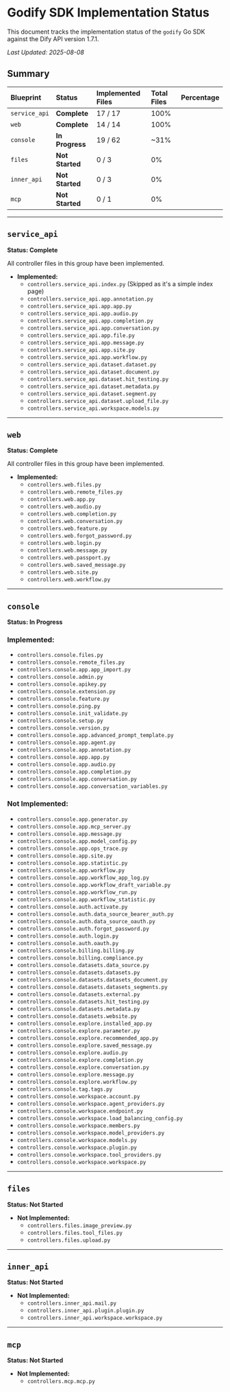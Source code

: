 # Godify SDK Implementation Status

This document tracks the implementation status of the `godify` Go SDK against the Dify API version 1.7.1.

*Last Updated: 2025-08-08*

## Summary

| Blueprint | Status | Implemented Files | Total Files | Percentage |
| :--- | :--- | :--- | :--- | :--- |
| `service_api` | **Complete** | 17 / 17 | 100% |
| `web` | **Complete** | 14 / 14 | 100% |
| `console` | **In Progress** | 19 / 62 | ~31% |
| `files` | **Not Started** | 0 / 3 | 0% |
| `inner_api` | **Not Started** | 0 / 3 | 0% |
| `mcp` | **Not Started** | 0 / 1 | 0% |

---

## `service_api`

**Status: Complete**

All controller files in this group have been implemented.

- **Implemented:**
  - `controllers.service_api.index.py` (Skipped as it's a simple index page)
  - `controllers.service_api.app.annotation.py`
  - `controllers.service_api.app.app.py`
  - `controllers.service_api.app.audio.py`
  - `controllers.service_api.app.completion.py`
  - `controllers.service_api.app.conversation.py`
  - `controllers.service_api.app.file.py`
  - `controllers.service_api.app.message.py`
  - `controllers.service_api.app.site.py`
  - `controllers.service_api.app.workflow.py`
  - `controllers.service_api.dataset.dataset.py`
  - `controllers.service_api.dataset.document.py`
  - `controllers.service_api.dataset.hit_testing.py`
  - `controllers.service_api.dataset.metadata.py`
  - `controllers.service_api.dataset.segment.py`
  - `controllers.service_api.dataset.upload_file.py`
  - `controllers.service_api.workspace.models.py`

---

## `web`

**Status: Complete**

All controller files in this group have been implemented.

- **Implemented:**
  - `controllers.web.files.py`
  - `controllers.web.remote_files.py`
  - `controllers.web.app.py`
  - `controllers.web.audio.py`
  - `controllers.web.completion.py`
  - `controllers.web.conversation.py`
  - `controllers.web.feature.py`
  - `controllers.web.forgot_password.py`
  - `controllers.web.login.py`
  - `controllers.web.message.py`
  - `controllers.web.passport.py`
  - `controllers.web.saved_message.py`
  - `controllers.web.site.py`
  - `controllers.web.workflow.py`

---

## `console`

**Status: In Progress**

### Implemented:
- `controllers.console.files.py`
- `controllers.console.remote_files.py`
- `controllers.console.app.app_import.py`
- `controllers.console.admin.py`
- `controllers.console.apikey.py`
- `controllers.console.extension.py`
- `controllers.console.feature.py`
- `controllers.console.ping.py`
- `controllers.console.init_validate.py`
- `controllers.console.setup.py`
- `controllers.console.version.py`
- `controllers.console.app.advanced_prompt_template.py`
- `controllers.console.app.agent.py`
- `controllers.console.app.annotation.py`
- `controllers.console.app.app.py`
- `controllers.console.app.audio.py`
- `controllers.console.app.completion.py`
- `controllers.console.app.conversation.py`
- `controllers.console.app.conversation_variables.py`

### Not Implemented:
- `controllers.console.app.generator.py`
- `controllers.console.app.mcp_server.py`
- `controllers.console.app.message.py`
- `controllers.console.app.model_config.py`
- `controllers.console.app.ops_trace.py`
- `controllers.console.app.site.py`
- `controllers.console.app.statistic.py`
- `controllers.console.app.workflow.py`
- `controllers.console.app.workflow_app_log.py`
- `controllers.console.app.workflow_draft_variable.py`
- `controllers.console.app.workflow_run.py`
- `controllers.console.app.workflow_statistic.py`
- `controllers.console.auth.activate.py`
- `controllers.console.auth.data_source_bearer_auth.py`
- `controllers.console.auth.data_source_oauth.py`
- `controllers.console.auth.forgot_password.py`
- `controllers.console.auth.login.py`
- `controllers.console.auth.oauth.py`
- `controllers.console.billing.billing.py`
- `controllers.console.billing.compliance.py`
- `controllers.console.datasets.data_source.py`
- `controllers.console.datasets.datasets.py`
- `controllers.console.datasets.datasets_document.py`
- `controllers.console.datasets.datasets_segments.py`
- `controllers.console.datasets.external.py`
- `controllers.console.datasets.hit_testing.py`
- `controllers.console.datasets.metadata.py`
- `controllers.console.datasets.website.py`
- `controllers.console.explore.installed_app.py`
- `controllers.console.explore.parameter.py`
- `controllers.console.explore.recommended_app.py`
- `controllers.console.explore.saved_message.py`
- `controllers.console.explore.audio.py`
- `controllers.console.explore.completion.py`
- `controllers.console.explore.conversation.py`
- `controllers.console.explore.message.py`
- `controllers.console.explore.workflow.py`
- `controllers.console.tag.tags.py`
- `controllers.console.workspace.account.py`
- `controllers.console.workspace.agent_providers.py`
- `controllers.console.workspace.endpoint.py`
- `controllers.console.workspace.load_balancing_config.py`
- `controllers.console.workspace.members.py`
- `controllers.console.workspace.model_providers.py`
- `controllers.console.workspace.models.py`
- `controllers.console.workspace.plugin.py`
- `controllers.console.workspace.tool_providers.py`
- `controllers.console.workspace.workspace.py`

---

## `files`

**Status: Not Started**

- **Not Implemented:**
  - `controllers.files.image_preview.py`
  - `controllers.files.tool_files.py`
  - `controllers.files.upload.py`

---

## `inner_api`

**Status: Not Started**

- **Not Implemented:**
  - `controllers.inner_api.mail.py`
  - `controllers.inner_api.plugin.plugin.py`
  - `controllers.inner_api.workspace.workspace.py`

---

## `mcp`

**Status: Not Started**

- **Not Implemented:**
  - `controllers.mcp.mcp.py`
